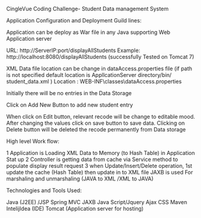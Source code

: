 CingleVue Coding Challenge- Student Data management System


Application Configuration and Deployment Guild lines:

Application can be deploy as War file in any Java supporting Web Application server 

URL: http://ServerIP:port/displayAllStudents
Example: http://localhost:8080/displayAllStudents
(successfully Tested on Tomcat 7)

XML Data file location can be change in dataAccess.properties file (if path is not specified default location is AppllcationServer directory/bin/ student_data.xml )
Location :  WEB-INF\classes\dataAccess.properties

Initially there will be no entries in the Data Storage
 
Click on Add New Button to add new student entry
 
When click on Edit button, relevant recode will be change to editable mood. After changing the values click on save button to save data.
Clicking on Delete button will be deleted the recode permanently from Data storage

 
High level Work flow:

1 Application is Loading XML Data to Memory (to Hash Table) in Application Stat up
2 Controller is getting data from cache via Service method to populate display result request
3 when Update/Insert/Delete operation, 1st update the cache (Hash Table) then update in to XML file 
JAXB is used For marshaling and unmarshaling  (JAVA to XML /XML to JAVA)



Technologies and Tools Used:

Java (J2EE) /JSP
Spring MVC
JAXB 
Java Script/Jquery
Ajax
CSS
Maven
IntelijIdea (IDE)
Tomcat (Application server for hosting)


